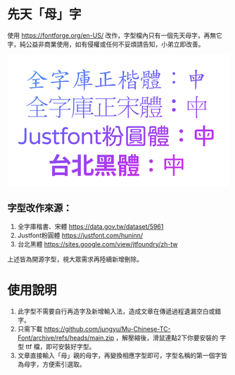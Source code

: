# 先天「母」字
使用 https://fontforge.org/en-US/ 改作，字型檔內只有一個先天母字，再無它字，純公益非商業使用，如有侵權或任何不妥煩請告知，小弟立即改善。

![先天母字](./%E5%85%88%E5%A4%A9%E6%AF%8D%E5%AD%97.png)

## 字型改作來源：
1.  全字庫楷書、宋體 https://data.gov.tw/dataset/5961
2.  Justfont粉圓體 https://justfont.com/huninn/
3.  台北黑體 https://sites.google.com/view/jtfoundry/zh-tw

上述皆為開源字型，視大眾需求再陸續新增刪除。

# 使用說明

1.  此字型不需要自行再造字及新增輸入法，造成文章在傳遞過程遺漏空白或錯字。
2.  只需下載 https://github.com/jungyu/Mu-Chinese-TC-Font/archive/refs/heads/main.zip ，解壓縮後，滑鼠連點2下你要安裝的 字型 ttf 檔，即可安裝好字型。
3.  文章直接輸入「母」親的母字，再變換相應字型即可，字型名稱的第一個字皆為母字，方便索引選取。
